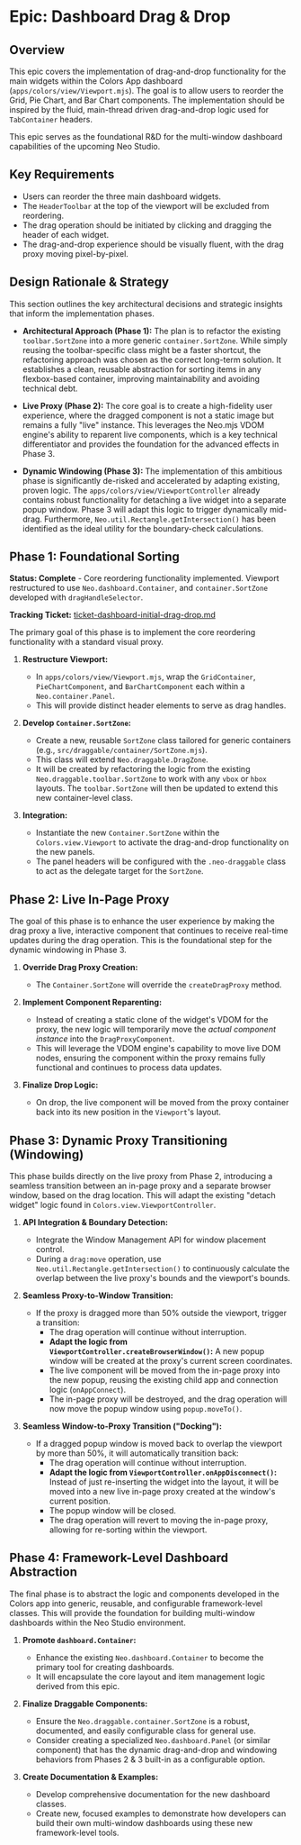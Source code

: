 # Epic: Dashboard Drag & Drop

## Overview

This epic covers the implementation of drag-and-drop functionality for the main widgets within the Colors App dashboard (`apps/colors/view/Viewport.mjs`). The goal is to allow users to reorder the Grid, Pie Chart, and Bar Chart components. The implementation should be inspired by the fluid, main-thread driven drag-and-drop logic used for `TabContainer` headers.

This epic serves as the foundational R&D for the multi-window dashboard capabilities of the upcoming Neo Studio.

## Key Requirements
- Users can reorder the three main dashboard widgets.
- The `HeaderToolbar` at the top of the viewport will be excluded from reordering.
- The drag operation should be initiated by clicking and dragging the header of each widget.
- The drag-and-drop experience should be visually fluent, with the drag proxy moving pixel-by-pixel.

## Design Rationale & Strategy

This section outlines the key architectural decisions and strategic insights that inform the implementation phases.

-   **Architectural Approach (Phase 1):** The plan is to refactor the existing `toolbar.SortZone` into a more generic `container.SortZone`. While simply reusing the toolbar-specific class might be a faster shortcut, the refactoring approach was chosen as the correct long-term solution. It establishes a clean, reusable abstraction for sorting items in any flexbox-based container, improving maintainability and avoiding technical debt.

-   **Live Proxy (Phase 2):** The core goal is to create a high-fidelity user experience, where the dragged component is not a static image but remains a fully "live" instance. This leverages the Neo.mjs VDOM engine's ability to reparent live components, which is a key technical differentiator and provides the foundation for the advanced effects in Phase 3.

-   **Dynamic Windowing (Phase 3):** The implementation of this ambitious phase is significantly de-risked and accelerated by adapting existing, proven logic. The `apps/colors/view/ViewportController` already contains robust functionality for detaching a live widget into a separate popup window. Phase 3 will adapt this logic to trigger dynamically mid-drag. Furthermore, `Neo.util.Rectangle.getIntersection()` has been identified as the ideal utility for the boundary-check calculations.

## Phase 1: Foundational Sorting

**Status: Complete** - Core reordering functionality implemented. Viewport restructured to use `Neo.dashboard.Container`, and `container.SortZone` developed with `dragHandleSelector`.

**Tracking Ticket:** [ticket-dashboard-initial-drag-drop.md](./ticket-dashboard-initial-drag-drop.md)

The primary goal of this phase is to implement the core reordering functionality with a standard visual proxy.

1.  **Restructure Viewport:**
    -   In `apps/colors/view/Viewport.mjs`, wrap the `GridContainer`, `PieChartComponent`, and `BarChartComponent` each within a `Neo.container.Panel`.
    -   This will provide distinct header elements to serve as drag handles.

2.  **Develop `Container.SortZone`:**
    -   Create a new, reusable `SortZone` class tailored for generic containers (e.g., `src/draggable/container/SortZone.mjs`).
    -   This class will extend `Neo.draggable.DragZone`.
    -   It will be created by refactoring the logic from the existing `Neo.draggable.toolbar.SortZone` to work with any `vbox` or `hbox` layouts. The `toolbar.SortZone` will then be updated to extend this new container-level class.

3.  **Integration:**
    -   Instantiate the new `Container.SortZone` within the `Colors.view.Viewport` to activate the drag-and-drop functionality on the new panels.
    -   The panel headers will be configured with the `.neo-draggable` class to act as the delegate target for the `SortZone`.

## Phase 2: Live In-Page Proxy

The goal of this phase is to enhance the user experience by making the drag proxy a live, interactive component that continues to receive real-time updates during the drag operation. This is the foundational step for the dynamic windowing in Phase 3.

1.  **Override Drag Proxy Creation:**
    -   The `Container.SortZone` will override the `createDragProxy` method.

2.  **Implement Component Reparenting:**
    -   Instead of creating a static clone of the widget's VDOM for the proxy, the new logic will temporarily move the *actual component instance* into the `DragProxyComponent`.
    -   This will leverage the VDOM engine's capability to move live DOM nodes, ensuring the component within the proxy remains fully functional and continues to process data updates.

3.  **Finalize Drop Logic:**
    -   On drop, the live component will be moved from the proxy container back into its new position in the `Viewport`'s layout.

## Phase 3: Dynamic Proxy Transitioning (Windowing)

This phase builds directly on the live proxy from Phase 2, introducing a seamless transition between an in-page proxy and a separate browser window, based on the drag location. This will adapt the existing "detach widget" logic found in `Colors.view.ViewportController`.

1.  **API Integration & Boundary Detection:**
    -   Integrate the Window Management API for window placement control.
    -   During a `drag:move` operation, use `Neo.util.Rectangle.getIntersection()` to continuously calculate the overlap between the live proxy's bounds and the viewport's bounds.

2.  **Seamless Proxy-to-Window Transition:**
    -   If the proxy is dragged more than 50% outside the viewport, trigger a transition:
        - The drag operation will continue without interruption.
        - **Adapt the logic from `ViewportController.createBrowserWindow()`:** A new popup window will be created at the proxy's current screen coordinates.
        - The live component will be moved from the in-page proxy into the new popup, reusing the existing child app and connection logic (`onAppConnect`).
        - The in-page proxy will be destroyed, and the drag operation will now move the popup window using `popup.moveTo()`.

3.  **Seamless Window-to-Proxy Transition ("Docking"):**
    -   If a dragged popup window is moved back to overlap the viewport by more than 50%, it will automatically transition back:
        - The drag operation will continue without interruption.
        - **Adapt the logic from `ViewportController.onAppDisconnect()`:** Instead of just re-inserting the widget into the layout, it will be moved into a new live in-page proxy created at the window's current position.
        - The popup window will be closed.
        - The drag operation will revert to moving the in-page proxy, allowing for re-sorting within the viewport.

## Phase 4: Framework-Level Dashboard Abstraction

The final phase is to abstract the logic and components developed in the Colors app into generic, reusable, and configurable framework-level classes. This will provide the foundation for building multi-window dashboards within the Neo Studio environment.

1.  **Promote `dashboard.Container`:**
    -   Enhance the existing `Neo.dashboard.Container` to become the primary tool for creating dashboards.
    -   It will encapsulate the core layout and item management logic derived from this epic.

2.  **Finalize Draggable Components:**
    -   Ensure the `Neo.draggable.container.SortZone` is a robust, documented, and easily configurable class for general use.
    -   Consider creating a specialized `Neo.dashboard.Panel` (or similar component) that has the dynamic drag-and-drop and windowing behaviors from Phases 2 & 3 built-in as a configurable option.

3.  **Create Documentation & Examples:**
    -   Develop comprehensive documentation for the new dashboard classes.
    -   Create new, focused examples to demonstrate how developers can build their own multi-window dashboards using these new framework-level tools.
